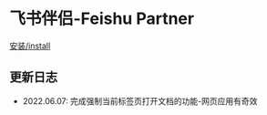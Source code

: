 # 飞书伴侣-Feishu Partner

[安装/install](https://greasyfork.org/zh-CN/scripts/446132-%E9%A3%9E%E4%B9%A6%E4%BC%B4%E4%BE%A3)

## 更新日志

- 2022.06.07: 完成强制当前标签页打开文档的功能-网页应用有奇效
